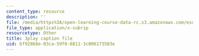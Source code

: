 ```yaml
---
content_type: resource
description: ''
file: /media/https%3A/open-learning-course-data-rc.s3.amazonaws.com/esd-051j-engineering-innovation-and-design-fall-2012/bf92868e03ca59f088113c006173583e_O5Vh5nCMMmA.vtt
file_type: application/x-subrip
resourcetype: Other
title: 3play caption file
uid: bf92868e-03ca-59f0-8811-3c006173583e
---
```

